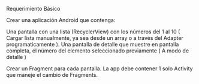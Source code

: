 Requerimiento Básico

Crear una aplicación Android que contenga:

Una pantalla con una lista (RecyclerView) con los números del 1 al 10 ( Cargar lista manualmente, ya sea desde un array o a través del Adapter programaticamente ).
Una pantalla de detalle que muestre en pantalla completa, el número del elemento seleccionado previamente ( A modo de detalle )

Crear un Fragment para cada pantalla.
La app debe contener 1 solo Activity que maneje el cambio de Fragments. 
